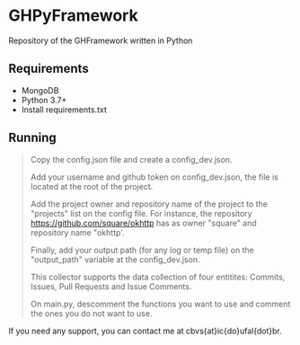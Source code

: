 # GHPyFramework
Repository of the GHFramework written in Python

## Requirements

- MongoDB
- Python 3.7+
- Install requirements.txt

## Running 

> Copy the config.json file and create a config_dev.json. 
> 
> Add your username and github token on config_dev.json, the file is located at the root of the project.
> 
> Add the project owner and repository name of the project to the "projects" list on the config file. For instance, the repository https://github.com/square/okhttp has as owner "square" and repository name "okhttp'.
>
> Finally, add your output path (for any log or temp file) on the "output_path" variable at the config_dev.json.
>
> This collector supports the data collection of four entitites: Commits, Issues, Pull Requests and Issue Comments.
> 
> On main.py, descomment the functions you want to use and comment the ones you do not want to use.

If you need any support, you can contact me at cbvs{at}ic{do}ufal{dot}br.



